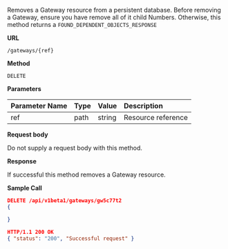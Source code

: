 Removes a Gateway resource from a persistent database. Before removing
a Gateway, ensure you have remove all of it child Numbers. Otherwise,
this method returns a `FOUND_DEPENDENT_OBJECTS_RESPONSE`

**URL**

`/gateways/{ref}`

**Method**

`DELETE`

**Parameters**

| Parameter Name | Type   | Value | Description
| ---  | :--------- |  :--------- |  :--------- |
| ref |  path | string | Resource reference|

**Request body**

Do not supply a request body with this method.

**Response**

If successful this method removes a Gateway resource.

**Sample Call**

```json
DELETE /api/v1beta1/gateways/gw5c77t2
{

}

HTTP/1.1 200 OK
{ "status": "200", "Successful request" }
```
